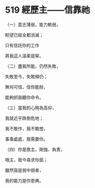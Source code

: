 # 519 經歷主——信靠祂

（一）意志薄弱，能力軟弱，

盼望已經全都消滅；

只有信託你的工作

將我這人溫柔提挈。

（二）盡我所能，仍然失敗，

失敗至今，失敗頻仍；

無何可信，信你能耐，

能夠抓我聽你命令。

（三）當我的心稍為高仰，

我就近乎跌倒危地；

我不敢作，我不敢想，

事事處處，我需要你。

（四）你是救主，剛強、負責，

哦主，我今尋求你面；

雖然我是弱中弱者，

我的能力是你恩典。

